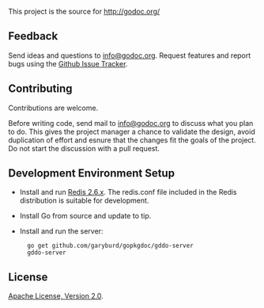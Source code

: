 This project is the source for http://godoc.org/

Feedback
--------

Send ideas and questions to info@godoc.org. Request features and report bugs
using the [Github Issue Tracker](https://github.com/garyburd/gopkgdoc/issues/new).

Contributing
------------

Contributions are welcome. 

Before writing code, send mail to info@godoc.org to discuss what you plan to
do. This gives the project manager a chance to validate the design, avoid
duplication of effort and esnure that the changes fit the goals of the project.
Do not start the discussion with a pull request. 

Development Environment Setup
-----------------------------

- Install and run [Redis 2.6.x](http://redis.io/download). The redis.conf file included in the Redis distribution is suitable for development.
- Install Go from source and update to tip.
- Install and run the server:

        go get github.com/garyburd/gopkgdoc/gddo-server
        gddo-server

License
-------

[Apache License, Version 2.0](http://www.apache.org/licenses/LICENSE-2.0.html).

